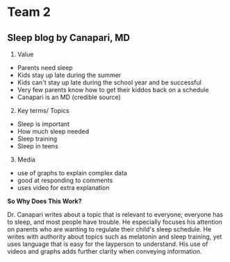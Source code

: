 # Team 2

## Sleep blog by Canapari, MD

1. Value

- Parents need sleep
- Kids stay up late during the summer
- Kids can't stay up late during the school year and be successful
- Very few parents know how to get their kiddos back on a schedule
- Canapari is an MD (credible source)

2. Key terms/ Topics

- Sleep is important
- How much sleep needed
- Sleep training
- Sleep in teens

3. Media

- use of graphs to explain complex data
- good at responding to comments
- uses video for extra explanation

**So Why Does This Work?**

Dr. Canapari writes about a topic that is relevant to everyone; everyone has to sleep, and most people have trouble. He especially focuses his attention on parents who are wanting to regulate their child's sleep schedule. He writes with authority about topics such as melatonin and sleep training, yet uses language that is easy for the layperson to understand. His use of videos and graphs adds further clarity when conveying information.

